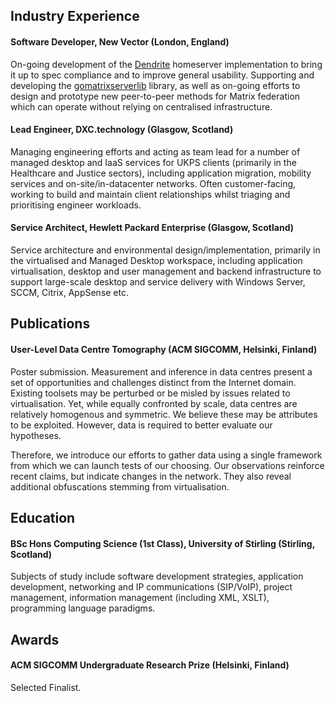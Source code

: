 ---
---

## Industry Experience

#### Software Developer, New Vector (London, England)

On-going development of the [Dendrite](https://github.com/matrix-org/dendrite)
homeserver implementation to bring it up to spec compliance and to improve general
usability. Supporting and developing the [gomatrixserverlib](https://github.com/matrix-org/gomatrixserverlib)
library, as well as on-going efforts to design and prototype new peer-to-peer
methods for Matrix federation which can operate without relying on centralised
infrastructure.

#### Lead Engineer, DXC.technology (Glasgow, Scotland)

Managing engineering efforts and acting as team lead for a number of managed
desktop and IaaS services for UKPS clients (primarily in the Healthcare and Justice
sectors), including application migration, mobility services and on-site/in-datacenter
networks. Often customer-facing, working to build and maintain client relationships
whilst triaging and prioritising engineer workloads.

#### Service Architect, Hewlett Packard Enterprise (Glasgow, Scotland)

Service architecture and environmental design/implementation, primarily in the
virtualised and Managed Desktop workspace, including application virtualisation,
desktop and user management and backend infrastructure to support large-scale
desktop and service delivery with Windows Server, SCCM, Citrix, AppSense etc.

## Publications

#### User-Level Data Centre Tomography (ACM SIGCOMM, Helsinki, Finland)

Poster submission. Measurement and inference in data centres present a set of
opportunities and challenges distinct from the Internet domain. Existing
toolsets may be perturbed or be misled by issues related to virtualisation. Yet,
while equally confronted by scale, data centres are relatively homogenous and
symmetric. We believe these may be attributes to be exploited. However, data is
required to better evaluate our hypotheses.

Therefore, we introduce our efforts to gather data using a single framework from
which we can launch tests of our choosing. Our observations reinforce recent
claims, but indicate changes in the network. They also reveal additional
obfuscations stemming from virtualisation.

## Education

#### BSc Hons Computing Science (1st Class), University of Stirling (Stirling, Scotland)

Subjects of study include software development strategies, application
development, networking and IP communications (SIP/VoIP), project management,
information management (including XML, XSLT), programming language paradigms.

## Awards

#### ACM SIGCOMM Undergraduate Research Prize (Helsinki, Finland)

Selected Finalist.
